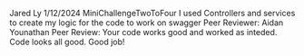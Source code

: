 Jared Ly
1/12/2024
MiniChallengeTwoToFour
I used Controllers and services to create my logic for the code to work on swagger
Peer Reviewer: Aidan Younathan
Peer Review: Your code works good and worked as inteded. Code looks all good. Good job!
